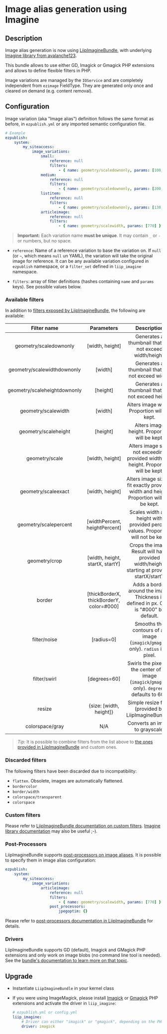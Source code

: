 # Image alias generation using Imagine

## Description
Image alias generation is now using [LiipImagineBundle](https://github.com/liip/LiipImagineBundle), with underlying
[Imagine library from avalanche123](http://imagine.readthedocs.org/en/latest/).

This bundle allows to use either GD, Imagick or Gmagick PHP extensions and allows to define flexible filters in PHP.

Image variations are managed by the `IOService` and are completely independent from `ezimage` FieldType.
They are generated only once and cleared on demand (e.g. content removal).

## Configuration
Image variation (aka "Image alias") definition follows the same format as before, in `ezpublish.yml` or any imported
semantic configuration file.

```yaml
# Example
ezpublish:
    system:
        my_siteaccess:
            image_variations:
                small:
                    reference: null
                    filters:
                        - { name: geometry/scaledownonly, params: [100, 160] }
                medium:
                    reference: null
                    filters:
                        - { name: geometry/scaledownonly, params: [200, 290] }
                listitem:
                    reference: null
                    filters:
                        - { name: geometry/scaledownonly, params: [130, 190] }
                articleimage:
                    reference: null
                    filters:
                        - { name: geometry/scalewidth, params: [770] }
```

> **Important:** Each variation name **must be unique**. It may contain `_` or `-` or numbers, but no space.

* `reference`: Name of a reference variation to base the variation on.
  If `null` (or `~`, which means `null` un YAML), the variation will take the original image for reference.
  It can be any available variation configured in `ezpublish` namespace, or a `filter_set` defined in `liip_imagine` namespace.

* `filters`: array of filter definitions (hashes containing `name` and `params` keys). See possible values below.

### Available filters
In addition to [filters exposed by LiipImagineBundle](https://github.com/liip/LiipImagineBundle/blob/master/Resources/doc/configuration.rst),
the following are available:

| Filter name                  | Parameters                               | Description                                                                                        |
|:----------------------------:|:----------------------------------------:|:--------------------------------------------------------------------------------------------------:|
| geometry/scaledownonly       | [width, height]                          | Generates a thumbnail that will not exceed width/height.                                           |
| geometry/scalewidthdownonly  | [width]                                  | Generates a thumbnail that will not exceed width.                                                  |
| geometry/scaleheightdownonly | [height]                                 | Generates a thumbnail that will not exceed height.                                                 |
| geometry/scalewidth          | [width]                                  | Alters image width.   Proportion will be kept.                                                     |
| geometry/scaleheight         | [height]                                 | Alters image height.  Proportion will be kept.                                                     |
| geometry/scale               | [width, height]                          | Alters image size, not exceeding provided width and height.  Proportion will be kept.              |
| geometry/scaleexact          | [width, height]                          | Alters image size to fit exactly provided width and height.  Proportion will not be kept.          |
| geometry/scalepercent        | [widthPercent, heightPercent]            | Scales width and height with provided percent values.  Proportion will not be kept.                |
| geometry/crop                | [width, height, startX, startY]          | Crops the image.  Result will have provided width/height, starting at provided startX/startY       |
| border                       | [thickBorderX, thickBorderY, color=#000] | Adds a border around the image. Thickness is defined in px. Color is "#000" by default.            |
| filter/noise                 | [radius=0]                               | Smooths the contours of an image (`imagick`/`gmagick` only). `radius` is in pixel.                 |
| filter/swirl                 | [degrees=60]                             | Swirls the pixels of the center of an image (`imagick`/`gmagick` only). `degrees` defaults to 60°. |
| resize                       | {size: [width, height]}                  | Simple resize filter (provided by LiipImagineBundle).                                              |
| colorspace/gray              | N/A                                      | Converts an image to grayscale.                                                                    |

> *Tip:* It is possible to combine filters from the list above to [the ones provided in LiipImagineBundle](https://github.com/liip/LiipImagineBundle/blob/master/Resources/doc/filters.rst)
and custom ones.

### Discarded filters
The following filters have been discarded due to incompatibility:

* `flatten`. Obsolete, images are automatically flattened.
* `bordercolor`
* `border/width`
* `colorspace/transparent`
* `colorspace`

### Custom filters
Please refer to [LiipImagineBundle documentation on custom filters](https://github.com/liip/LiipImagineBundle/blob/master/Resources/doc/filters.rst#load-your-custom-filters).
[Imagine library documentation](http://imagine.readthedocs.org/en/latest/) may also be useful ;-).

### Post-Processors
LiipImagineBundle supports [post-processors on image aliases](https://github.com/liip/LiipImagineBundle/blob/master/Resources/doc/filters.rst#post-processors).
It is possible to specify them in image alias configuration:

```yaml
ezpublish:
    system:
        my_siteaccess:
            image_variations:
                articleimage:
                    reference: null
                    filters:
                        - { name: geometry/scalewidth, params: [770] }
                    post_processors:
                        jpegoptim: {}
```

Please refer to [post-processors documentation in LiipImagineBundle](https://github.com/liip/LiipImagineBundle/blob/master/Resources/doc/filters.rst#post-processors) for details.

### Drivers
LiipImagineBundle supports GD (default), Imagick and GMagick PHP extensions and only work on image blobs (no command line tool is needed).
See the [bundle's documentation to learn more on that topic](https://github.com/liip/LiipImagineBundle/blob/master/Resources/doc/configuration.rst).

## Upgrade
* Instantiate `LiipImagineBundle` in your kernel class
* If you were using ImageMagick, please install [Imagick](http://php.net/imagick) or [Gmagick](http://php.net/gmagick) PHP extensions
  and activate the driver in `liip_imagine`:

  ```yaml
  # ezpublish.yml or config.yml
  liip_imagine:
      # Driver can either "imagick" or "gmagick", depending on the PHP extension you're using.
      driver: imagick
  ```

